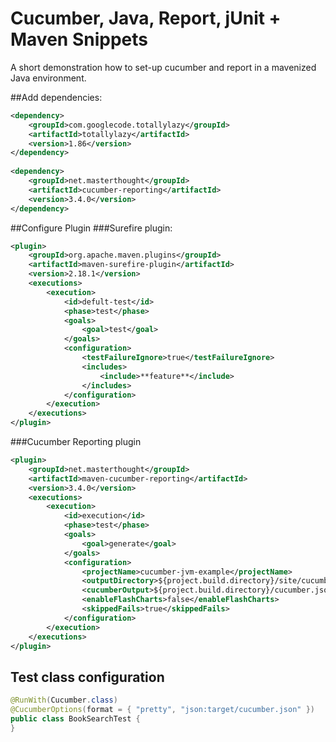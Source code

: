 # Cucumber, Java, Report, jUnit + Maven Snippets

A short demonstration how to set-up cucumber and report in a mavenized Java environment.

##Add dependencies:
```xml
<dependency>
	<groupId>com.googlecode.totallylazy</groupId>
	<artifactId>totallylazy</artifactId>
	<version>1.86</version>
</dependency>
	
<dependency>
	<groupId>net.masterthought</groupId>
	<artifactId>cucumber-reporting</artifactId>
	<version>3.4.0</version>
</dependency>
```
##Configure Plugin
###Surefire plugin:
```xml
<plugin>
	<groupId>org.apache.maven.plugins</groupId>
	<artifactId>maven-surefire-plugin</artifactId>
	<version>2.18.1</version>
	<executions>
		<execution>
			<id>defult-test</id>
			<phase>test</phase>
			<goals>
				<goal>test</goal>
			</goals>
			<configuration>
				<testFailureIgnore>true</testFailureIgnore>
				<includes>
					<include>**feature**</include>
				</includes>
			</configuration>
		</execution>
	</executions>
</plugin>
```	
###Cucumber Reporting plugin
```xml
<plugin>
	<groupId>net.masterthought</groupId>
	<artifactId>maven-cucumber-reporting</artifactId>
	<version>3.4.0</version>
	<executions>
		<execution>
			<id>execution</id>
			<phase>test</phase>
			<goals>
				<goal>generate</goal>
			</goals>
			<configuration>
				<projectName>cucumber-jvm-example</projectName>
				<outputDirectory>${project.build.directory}/site/cucumber-reports</outputDirectory>
				<cucumberOutput>${project.build.directory}/cucumber.json</cucumberOutput>
				<enableFlashCharts>false</enableFlashCharts>
				<skippedFails>true</skippedFails>
			</configuration>
		</execution>
	</executions>
</plugin>
```

## Test class configuration
```java
@RunWith(Cucumber.class)
@CucumberOptions(format = { "pretty", "json:target/cucumber.json" })
public class BookSearchTest {
}
```